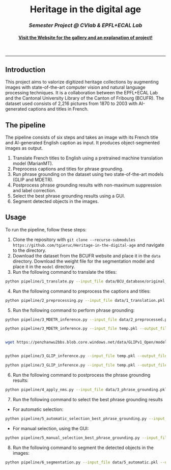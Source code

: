 <h1 align="center">Heritage in the digital age</h1>
<h3 align="center"><i>Semester Project @ CVlab &amp; EPFL+ECAL Lab </i></h3>
<h4 align="center"><a href="https://tgieruc.github.io/Heritage-in-the-digital-age/">Visit the Website for the gallery and an explanation of project!</a></h4>

<br>

---
## Introduction

This project aims to valorize digitized heritage collections by augmenting images with state-of-the-art computer vision and natural language processing techniques. It is a collaboration between the EPFL+ECAL Lab and the Cantonal University Library of the Canton of Fribourg (BCUFR). The dataset used consists of 2,216 pictures from 1870 to 2003 with AI-generated captions and titles in French.

## The pipeline

The pipeline consists of six steps and takes an image with its French title and AI-generated English caption as input. It produces object-segmented images as output.

1. Translate French titles to English using a pretrained machine translation model (MarianMT).
2. Preprocess captions and titles for phrase grounding.
3. Run phrase grounding on the dataset using two state-of-the-art models (GLIP and MDETR).
4. Postprocess phrase grounding results with non-maximum suppression and label correction.
5. Select the best phrase grounding results using a GUI.
6. Segment detected objects in the images.


## Usage

To run the pipeline, follow these steps:

1. Clone the repository with ```git clone --recurse-submodules https://github.com/tgieruc/Heritage-in-the-digital-age``` and navigate to the directory.
2. Download the dataset from the BCUFR website and place it in the `data` directory. Download the weight file for the segmentation model and place it in the `model` directory.
3. Run the following command to translate the titles:
```bash
python pipeline/1_translate.py --input_file data/BCU_database/original_data.pkl --column title --output_file data/1_translation.pkl --device cuda
```
4. Run the following command to preprocess the captions and titles:
```bash
python pipeline/2_preprocessing.py --input_file data/1_translation.pkl --id_column bcu_id --image_directory data/BCU_database/03_resized --output_file data/2_preprocessing.pkl --quality 324w --columns_to_preprocess caption title_en
```
5. Run the following command to perform phrase grounding:
```bash
python pipeline/3_MDETR_inference.py --input_file data/2_preprocessed.pkl --output_file temp.pkl --expression_column caption_preprocessed --inference_column MDETR_caption --image_directory data/BCU_database/03_resized 

python pipeline/3_MDETR_inference.py --input_file temp.pkl --output_file temp.pkl --expression_column title_en_preprocessed --inference_column MDETR_title --image_directory data/BCU_database/03_resized 


wget https://penzhanwu2bbs.blob.core.windows.net/data/GLIPv1_Open/models/glip_large_model.pth -O model/glip_large_model.pth


python pipeline/3_GLIP_inference.py --input_file temp.pkl --output_file temp.pkl --expression_column caption_preprocessed --inference_column GLIP_caption --image_directory data/BCU_database/03_resized --config_file pipeline/src/GLIP/configs/pretrain/glip_Swin_L.yaml --weights_file model/glip_large_model.pth 

python pipeline/3_GLIP_inference.py --input_file temp.pkl --output_file data/3_phrase_grounding.pkl --expression_column title_en_preprocessed --inference_column GLIP_title --image_directory data/BCU_database/03_resized --config_file pipeline/src/GLIP/configs/pretrain/glip_Swin_L.yaml --weights_file model/glip_large_model.pth 
```

6. Run the following command to postprocess the phrase grounding results:
```bash
python pipeline/4_apply_nms.py --input_file data/3_phrase_grounding.pkl --output_file data/4_postprocess.py --columns_to_process GLIP_caption GLIP_title MDETR_caption MDETR_title
```


7. Run the following command to select the best phrase grounding results
* For automatic selection:
```bash
python pipeline/5_automatic_selection_best_phrase_grounding.py --input_file data/4_postprocess.py --output_file data/5_automatic.pkl --selection_column automatic_selection
```
* For manual selection, using the GUI:
```bash
python pipeline/5_manual_selection_best_phrase_grounding.py --input_file data/4_postprocess.py --output_file data/5_manual.pkl --selection_column manually_selected --image_directory data/BCU_database/03_resized 
```

8. Run the following command to segment the detected objects in the images:
```bash
python pipeline/6_segmentation.py --input_file data/5_automatic.pkl --output_dir data/6_segmentation --image_dir data/BCU_database/03_resized --selection_column automatic_selection --save_fig --save_segmentation_pickle --model_path model/model_segmentation.pth --save_colored_text_array --save_colored_text_html --device cuda
```

